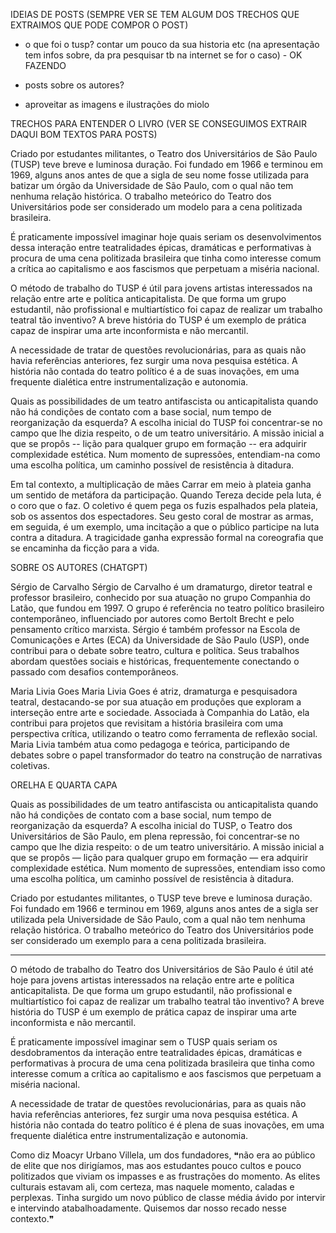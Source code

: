 
IDEIAS DE POSTS (SEMPRE VER SE TEM ALGUM DOS TRECHOS QUE EXTRAIMOS QUE PODE COMPOR O POST)

- o que foi o tusp? contar um pouco da sua historia etc (na apresentação tem infos sobre, da pra pesquisar tb na internet se for o caso) - OK FAZENDO

- posts sobre os autores?


- aproveitar as imagens e ilustrações do miolo


TRECHOS PARA ENTENDER O LIVRO (VER SE CONSEGUIMOS EXTRAIR DAQUI BOM TEXTOS PARA POSTS)

Criado por estudantes militantes, o Teatro dos Universitários de São Paulo (TUSP) teve breve e luminosa duração. Foi fundado em 1966 e terminou em 1969, alguns anos antes de que a sigla de seu nome fosse utilizada para batizar um órgão da Universidade de São Paulo, com o qual não tem nenhuma relação histórica. O trabalho meteórico do Teatro dos Universitários pode ser considerado um modelo para a cena politizada brasileira.

É praticamente impossível imaginar hoje quais seriam os desenvolvimentos dessa interação entre teatralidades épicas, dramáticas e performativas à procura de uma cena politizada brasileira que tinha como interesse comum a crítica ao capitalismo e aos fascismos que perpetuam a miséria nacional.

O método de trabalho do TUSP é útil para jovens artistas interessados na relação entre arte e política anticapitalista. De que forma um grupo estudantil, não profissional e multiartístico foi capaz de realizar um trabalho teatral tão inventivo? A breve história do TUSP é um exemplo de prática capaz de inspirar uma arte inconformista e não mercantil.

A necessidade de tratar de questões revolucionárias, para as quais não havia referências anteriores, fez surgir uma nova pesquisa estética. A história não contada do teatro político é a de suas inovações, em uma frequente dialética entre instrumentalização e autonomia.

Quais as possibilidades de um teatro antifascista ou anticapitalista quando não há condições de contato com a base social, num tempo de reorganização da esquerda? A escolha inicial do TUSP foi concentrar-se no campo que lhe dizia respeito, o de um teatro universitário. A missão inicial a que se propôs -- lição para qualquer grupo em formação -- era adquirir complexidade estética. Num momento de supressões, entendiam-na como uma escolha política, um caminho possível de resistência à ditadura.

Em tal contexto, a multiplicação de mães Carrar em meio à plateia
ganha um sentido de metáfora da participação. Quando Tereza decide pela
luta, é o coro que o faz. O coletivo é quem pega os fuzis espalhados
pela plateia, sob os assentos dos espectadores. Seu gesto coral de
mostrar as armas, em seguida, é um exemplo, uma incitação a que o
público participe na luta contra a ditadura. A tragicidade ganha
expressão formal na coreografia que se encaminha da ficção para a vida.


SOBRE OS AUTORES (CHATGPT)

Sérgio de Carvalho
Sérgio de Carvalho é um dramaturgo, diretor teatral e professor brasileiro, conhecido por sua atuação no grupo Companhia do Latão, que fundou em 1997. O grupo é referência no teatro político brasileiro contemporâneo, influenciado por autores como Bertolt Brecht e pelo pensamento crítico marxista. Sérgio é também professor na Escola de Comunicações e Artes (ECA) da Universidade de São Paulo (USP), onde contribui para o debate sobre teatro, cultura e política. Seus trabalhos abordam questões sociais e históricas, frequentemente conectando o passado com desafios contemporâneos.

Maria Livia Goes
Maria Livia Goes é atriz, dramaturga e pesquisadora teatral, destacando-se por sua atuação em produções que exploram a interseção entre arte e sociedade. Associada à Companhia do Latão, ela contribui para projetos que revisitam a história brasileira com uma perspectiva crítica, utilizando o teatro como ferramenta de reflexão social. Maria Livia também atua como pedagoga e teórica, participando de debates sobre o papel transformador do teatro na construção de narrativas coletivas.


ORELHA E QUARTA CAPA

Quais as possibilidades de um teatro antifascista ou anticapitalista quando
não há condições de contato com a base social, num tempo de reorganização da
esquerda? A escolha inicial do TUSP, o Teatro dos Universitários de São
Paulo, em  plena repressão, foi concentrar-se no campo que lhe dizia
respeito: o de um teatro universitário. A missão inicial a que se propôs ―
lição para qualquer grupo em formação ― era adquirir complexidade estética.
Num momento de supressões, entendiam isso como uma escolha política, um
caminho possível de resistência à ditadura.

Criado por estudantes militantes, o TUSP teve breve e luminosa duração. Foi
fundado em 1966 e terminou em 1969, alguns anos antes de a sigla ser
utilizada pela Universidade de São Paulo, com a qual não tem nenhuma relação
histórica. O trabalho meteórico do Teatro dos Universitários pode ser
considerado um exemplo para a cena politizada brasileira.


----


O método de trabalho do Teatro dos Universitários de São
Paulo é útil até hoje para jovens artistas interessados na
relação entre arte e política anticapitalista. De que forma um grupo
estudantil, não profissional e multiartístico foi capaz de realizar um
trabalho teatral tão inventivo? A breve história do TUSP é um exemplo de
prática capaz de inspirar uma arte inconformista e não mercantil.

É praticamente impossível imaginar sem o TUSP quais seriam os desdobramentos da
interação entre teatralidades épicas, dramáticas e performativas à procura de
uma cena politizada brasileira que tinha como interesse comum a crítica ao
capitalismo e aos fascismos que perpetuam a miséria nacional.

A necessidade de tratar de questões revolucionárias, para as quais não havia
referências anteriores, fez surgir uma nova pesquisa estética. A história não
contada do teatro político é é plena de suas inovações, em uma frequente dialética
entre instrumentalização e autonomia.

Como diz Moacyr Urbano Villela, um dos fundadores, ❝não era ao público de elite que nos
dirigíamos, mas aos estudantes pouco cultos e pouco politizados que
viviam os impasses e as frustrações do momento. As elites culturais
estavam ali, com certeza, mas naquele momento, caladas e perplexas.
Tinha surgido um novo público de classe média ávido por intervir e
intervindo atabalhoadamente. Quisemos dar nosso recado nesse contexto.❞